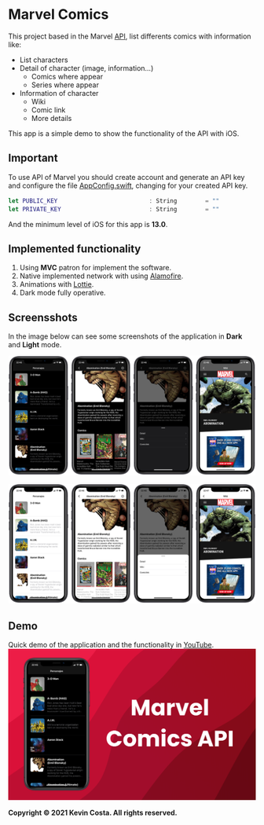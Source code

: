# Marvel Comics

This project based in the Marvel [API](https://developer.marvel.com/docs), list differents comics with information like:

- List characters
- Detail of character (image, information...)
    - Comics where appear
    - Series where appear
- Information of character
    - Wiki
    - Comic link
    - More details

This app is a simple demo to show the functionality of the API with iOS.

## Important

To use API of Marvel you should create account and generate an API key and configure the file [AppConfig.swift](https://github.com/kevincosta29/marvelcomicios/blob/main/marvelcomicios/Common/AppConfig.swift), changing for your created API key.

``` Swift
let PUBLIC_KEY                          : String        = ""
let PRIVATE_KEY                         : String        = ""
```

And the minimum level of iOS for this app is **13.0**.

## Implemented functionality

1. Using **MVC** patron for implement the software.
2. Native implemented network with using [Alamofire](https://github.com/Alamofire/Alamofire).
3. Animations with [Lottie](https://lottiefiles.com).
4. Dark mode fully operative.

## Screensshots

In the image below can see some screenshots of the application in **Dark** and **Light** mode.

![Dark mode](readme-resources/dark.png)

![Light mode](readme-resources/light.png)

## Demo

Quick demo of the application and the functionality in [YouTube](https://youtu.be/2eCF1Wql9gM).
[![Demo app](readme-resources/cover.png)](https://youtu.be/2eCF1Wql9gM)



**Copyright © 2021 Kevin Costa. All rights reserved.**